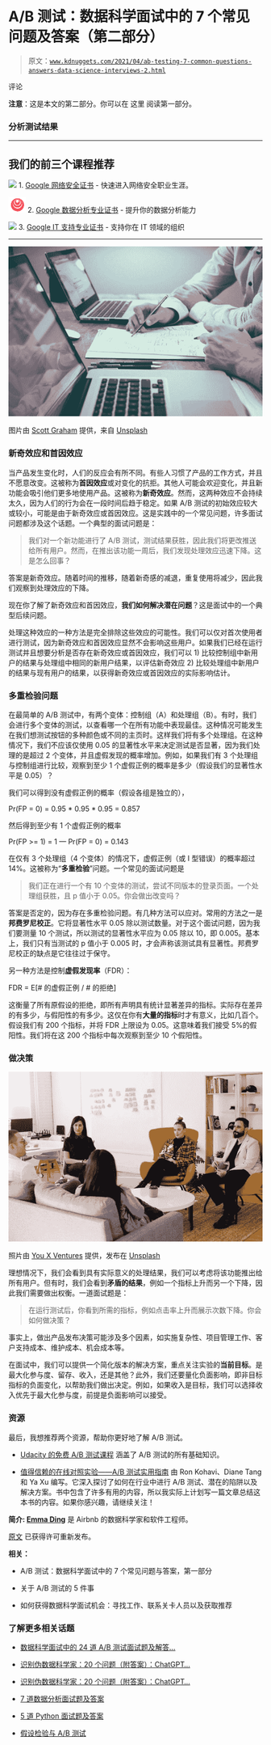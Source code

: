 # A/B 测试：数据科学面试中的 7 个常见问题及答案（第二部分）

> 原文：[`www.kdnuggets.com/2021/04/ab-testing-7-common-questions-answers-data-science-interviews-2.html`](https://www.kdnuggets.com/2021/04/ab-testing-7-common-questions-answers-data-science-interviews-2.html)

评论

**注意**：这是本文的第二部分。你可以在 这里 阅读第一部分。

### 分析测试结果

* * *

## 我们的前三个课程推荐

![](img/0244c01ba9267c002ef39d4907e0b8fb.png) 1\. [Google 网络安全证书](https://www.kdnuggets.com/google-cybersecurity) - 快速进入网络安全职业生涯。

![](img/e225c49c3c91745821c8c0368bf04711.png) 2\. [Google 数据分析专业证书](https://www.kdnuggets.com/google-data-analytics) - 提升你的数据分析能力

![](img/0244c01ba9267c002ef39d4907e0b8fb.png) 3\. [Google IT 支持专业证书](https://www.kdnuggets.com/google-itsupport) - 支持你在 IT 领域的组织

* * *

![](img/ba0fb626475d727e8ad4e9abf3d7b835.png)

图片由 [Scott Graham](https://unsplash.com/@sctgrhm?utm_source=medium&utm_medium=referral) 提供，来自 [Unsplash](https://unsplash.com/?utm_source=medium&utm_medium=referral)

### 新奇效应和首因效应

当产品发生变化时，人们的反应会有所不同。有些人习惯了产品的工作方式，并且不愿意改变。这被称为**首因效应**或对变化的抗拒。其他人可能会欢迎变化，并且新功能会吸引他们更多地使用产品。这被称为**新奇效应**。然而，这两种效应不会持续太久，因为人们的行为会在一段时间后趋于稳定。如果 A/B 测试的初始效应较大或较小，可能是由于新奇效应或首因效应。这是实践中的一个常见问题，许多面试问题都涉及这个话题。一个典型的面试问题是：

> 我们对一个新功能进行了 A/B 测试，测试结果获胜，因此我们将更改推送给所有用户。然而，在推出该功能一周后，我们发现处理效应迅速下降。这是怎么回事？

答案是新奇效应。随着时间的推移，随着新奇感的减退，重复使用将减少，因此我们观察到处理效应的下降。

现在你了解了新奇效应和首因效应，**我们如何解决潜在问题**？这是面试中的一个典型后续问题。

处理这种效应的一种方法是完全排除这些效应的可能性。我们可以仅对首次使用者进行测试，因为新奇效应和首因效应显然不会影响这些用户。如果我们已经在运行测试并且想要分析是否存在新奇效应或首因效应，我们可以 1) 比较控制组中新用户的结果与处理组中相同的新用户结果，以评估新奇效应 2) 比较处理组中新用户的结果与现有用户的结果，以获得新奇效应或首因效应的实际影响估计。

### 多重检验问题

在最简单的 A/B 测试中，有两个变体：控制组（A）和处理组（B）。有时，我们会进行多个变体的测试，以查看哪一个在所有功能中表现最佳。这种情况可能发生在我们想测试按钮的多种颜色或不同的主页时。这样我们将有多个处理组。在这种情况下，我们不应该仅使用 0.05 的显著性水平来决定测试是否显著，因为我们处理的是超过 2 个变体，并且虚假发现的概率增加。例如，如果我们有 3 个处理组与控制组进行比较，观察到至少 1 个虚假正例的概率是多少（假设我们的显著性水平是 0.05）？

我们可以得到没有虚假正例的概率（假设各组是独立的），

Pr(FP = 0) = 0.95 * 0.95 * 0.95 = 0.857

然后得到至少有 1 个虚假正例的概率

Pr(FP >= 1) = 1 — Pr(FP = 0) = 0.143

在仅有 3 个处理组（4 个变体）的情况下，虚假正例（或 I 型错误）的概率超过 14%。这被称为“**多重检验**”问题。一个常见的面试问题是

> 我们正在进行一个有 10 个变体的测试，尝试不同版本的登录页面。一个处理组获胜，且 p 值小于 0.05。你会做出改变吗？

答案是否定的，因为存在多重检验问题。有几种方法可以应对。常用的方法之一是**邦费罗尼校正**。它将显著性水平 0.05 除以测试数量。对于这个面试问题，因为我们要测量 10 个测试，所以测试的显著性水平应为 0.05 除以 10，即 0.005。基本上，我们只有当测试的 p 值小于 0.005 时，才会声称该测试具有显著性。邦费罗尼校正的缺点是它往往过于保守。

另一种方法是控制**虚假发现率**（FDR）：

FDR = E[# 的虚假正例 / # 的拒绝]

这衡量了所有原假设的拒绝，即所有声明具有统计显著差异的指标。实际存在差异的有多少，与假阳性的有多少。这仅在你有**大量的指标**时才有意义，比如几百个。假设我们有 200 个指标，并将 FDR 上限设为 0.05。这意味着我们接受 5%的假阳性。我们将在这 200 个指标中每次观察到至少 10 个假阳性。

### 做决策

![](img/383fec710c8c2560b462536873c210b6.png)

照片由 [You X Ventures](https://unsplash.com/@youxventures?utm_source=medium&utm_medium=referral) 提供，发布在 [Unsplash](https://unsplash.com/?utm_source=medium&utm_medium=referral)

理想情况下，我们会看到具有实际意义的处理结果，我们可以考虑将该功能推出给所有用户。但有时，我们会看到**矛盾的结果**，例如一个指标上升而另一个下降，因此我们需要做出权衡。一道面试题是：

> 在运行测试后，你看到所需的指标，例如点击率上升而展示次数下降。你会如何做决策？

事实上，做出产品发布决策可能涉及多个因素，如实施复杂性、项目管理工作、客户支持成本、维护成本、机会成本等。

在面试中，我们可以提供一个简化版本的解决方案，重点关注实验的**当前目标**。是最大化参与度、留存、收入，还是其他？此外，我们还要量化负面影响，即非目标指标的负面变化，以帮助我们做出决定。例如，如果收入是目标，我们可以选择收入优先于最大化参与度，前提是负面影响可以接受。

### 资源

最后，我想推荐两个资源，帮助你更好地了解 A/B 测试。

+   [Udacity 的免费 A/B 测试课程](https://www.udacity.com/course/ab-testing--ud257) 涵盖了 A/B 测试的所有基础知识。

+   [值得信赖的在线对照实验——A/B 测试实用指南](https://www.amazon.com/Trustworthy-Online-Controlled-Experiments-Practical/dp/1108724264) 由 Ron Kohavi、Diane Tang 和 Ya Xu 编写。它深入探讨了如何在行业中进行 A/B 测试、潜在的陷阱以及解决方案。书中包含了许多有用的内容，所以我实际上计划写一篇文章总结这本书的内容。如果你感兴趣，请继续关注！

**简介: [Emma Ding](https://www.youtube.com/c/DataInterviewPro)** 是 Airbnb 的数据科学家和软件工程师。

[原文](https://medium.com/@emmading/48df1844ae4c) 已获得许可重新发布。

**相关：**

+   A/B 测试：数据科学面试中的 7 个常见问题与答案，第一部分

+   关于 A/B 测试的 5 件事

+   如何获得数据科学面试机会：寻找工作、联系关卡人员以及获取推荐

### 了解更多相关话题

+   [数据科学面试中的 24 道 A/B 测试面试题及解答…](https://www.kdnuggets.com/2022/09/24-ab-testing-interview-questions-data-science-interviews-crack.html)

+   [识别伪数据科学家：20 个问题（附答案）：ChatGPT…](https://www.kdnuggets.com/2023/01/20-questions-detect-fake-data-scientists-chatgpt-1.html)

+   [识别伪数据科学家：20 个问题（附答案）：ChatGPT…](https://www.kdnuggets.com/2023/02/20-questions-detect-fake-data-scientists-chatgpt-2.html)

+   [7 道数据分析面试题及答案](https://www.kdnuggets.com/2022/09/7-data-analytics-interview-questions-answers.html)

+   [5 道 Python 面试题及答案](https://www.kdnuggets.com/2022/09/5-python-interview-questions-answers.html)

+   [假设检验与 A/B 测试](https://www.kdnuggets.com/hypothesis-testing-and-ab-testing)
